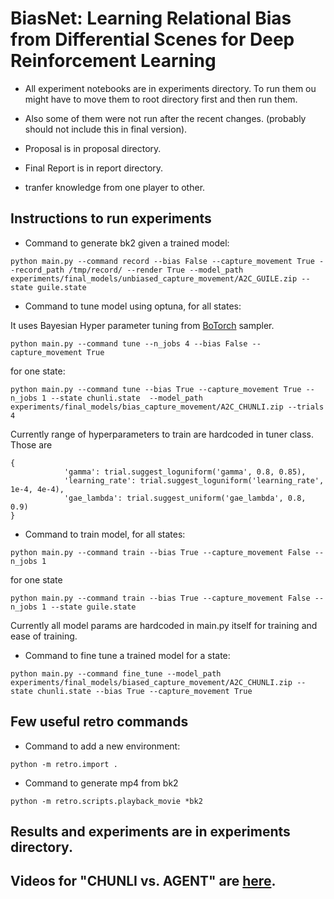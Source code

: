 # BiasNet: Learning Relational Bias from Differential Scenes for Deep Reinforcement Learning  

* All experiment notebooks are in experiments directory. To run them ou might have to move them to root directory first and then run them. 
* Also some of them were not run after the recent changes. (probably should not include this in final version).

* Proposal is in proposal directory.
* Final Report is in report directory.
* tranfer knowledge from one player to other.


## Instructions to run experiments

* Command to generate bk2 given a trained model:
```
python main.py --command record --bias False --capture_movement True --record_path /tmp/record/ --render True --model_path experiments/final_models/unbiased_capture_movement/A2C_GUILE.zip --state guile.state
```

* Command to tune model using optuna, for all states:

It uses Bayesian Hyper parameter tuning from [BoTorch](https://botorch.org/tutorials/) sampler.

```
python main.py --command tune --n_jobs 4 --bias False --capture_movement True

```

for one state:
```
python main.py --command tune --bias True --capture_movement True --n_jobs 1 --state chunli.state  --model_path experiments/final_models/bias_capture_movement/A2C_CHUNLI.zip --trials 4
```

Currently range of hyperparameters to train are hardcoded in tuner class. Those are 
```
{
            'gamma': trial.suggest_loguniform('gamma', 0.8, 0.85),
            'learning_rate': trial.suggest_loguniform('learning_rate', 1e-4, 4e-4),
            'gae_lambda': trial.suggest_uniform('gae_lambda', 0.8, 0.9)
}
```
* Command to train model, for all states:
```
python main.py --command train --bias True --capture_movement False --n_jobs 1

```
for one state
```
python main.py --command train --bias True --capture_movement False --n_jobs 1 --state guile.state

```

Currently all model params are hardcoded in main.py itself for training and ease of training.

* Command to fine tune a trained model for a state:
```
python main.py --command fine_tune --model_path experiments/final_models/biased_capture_movement/A2C_CHUNLI.zip --state chunli.state --bias True --capture_movement True
```


## Few useful retro commands

* Command to add a new environment:
```
python -m retro.import .
```

* Command to generate mp4 from bk2
```
python -m retro.scripts.playback_movie *bk2
```

## Results and experiments are in experiments directory.

## Videos for "CHUNLI vs. AGENT" are [here](experiments/final_recordings).
